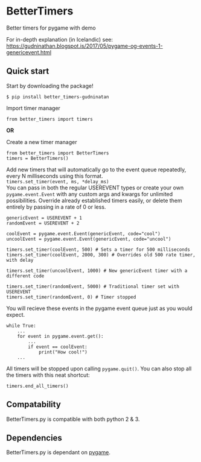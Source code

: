 # BetterTimers
Better timers for pygame with demo


For in-depth explanation (in Icelandic) see:
https://gudninathan.blogspot.is/2017/05/pygame-og-events-1-genericevent.html


## Quick start

Start by downloading the package!
```
$ pip install better_timers-gudninatan
```


Import timer manager
```
from better_timers import timers
```

__OR__

Create a new timer manager
```
from better_timers import BetterTimers
timers = BetterTimers()
```

Add new timers that will automatically go to the event queue repeatedly, every N milliseconds using this format.  
`timers.set_timer(event, ms, *delay_ms)`  
You can pass in both the regular USEREVENT types or create your own `pygame.event.Event` with any custom args and kwargs for unlimited possibilities. Override already established timers easily, or delete them entirely by passing in a rate of 0 or less.

```
genericEvent = USEREVENT + 1
randomEvent = USEREVENT + 2

coolEvent = pygame.event.Event(genericEvent, code="cool")
uncoolEvent = pygame.event.Event(genericEvent, code="uncool")

timers.set_timer(coolEvent, 500) # Sets a timer for 500 milliseconds
timers.set_timer(coolEvent, 2000, 300) # Overrides old 500 rate timer, with delay

timers.set_timer(uncoolEvent, 1000) # New genericEvent timer with a different code

timers.set_timer(randomEvent, 5000) # Traditional timer set with USEREVENT
timers.set_timer(randomEvent, 0) # Timer stopped
```

You will recieve these events in the pygame event queue just as you would expect.

	while True:
	    ...
	    for event in pygame.event.get():
	        ...
	        if event == coolEvent:
	            print("How cool!")
	    ...

All timers will be stopped upon calling `pygame.quit()`. You can also stop all the timers with this neat shortcut:

	timers.end_all_timers()
	

## Compatability

BetterTimers.py is compatible with both python 2 & 3.

## Dependencies

BetterTimers.py is dependant on [pygame](http://www.pygame.org).
